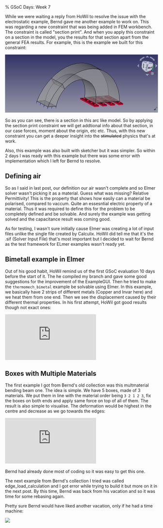 % GSoC Days: Week 7

While we were waiting a reply from HoWil to resolve the issue with the electrostatic example, Bernd gave me another example to work on.
This was regarding a new constraint that was being added in FEM workbench. The constraint is called "section print". And when you apply this constraint on a section in the model, you the results for that section apart from the general FEA results.
For example, this is the example we built for this constraint:

![](section_print_model.png)

So as you can see, there is a section in this arc like model. So by applying the section print constraint we will get addtional info about that section, in our case forces, moment about the origin, etc etc.
Thus, with this new constraint you can get a deeper insight into the ~~stimulated~~ physics that's at work.

Also, this example was also built with sketcher but it was simpler. So within 2 days I was ready with this example but there was some error with implementation which I left for Bernd to resolve.

## Defining air

So as I said in last post, our definition our air wasn't complete and so Elmer solver wasn't picking it as a material. Guess what was missing? Relative Permittivity!
This is the property that shows how easily can a material be polarised, compared to vaccum. Quite an essesntial electric property of a material. Thus it was required to define this for the problem to be completely defined and be solvable. And surely the example was getting solved and the capacitance result was coming good.

As for testing, I wasn't sure initially cause Elmer was creating a lot of input files unlike the single file created by Calculix. HoWil did tell me that it's the .sif (Solver Input File) that's most important but I decided to wait for Bernd as the test framework for ELmer examples wasn't ready yet.

## Bimetall example in Elmer

Out of his good habit, HoWil remind us of the first GSoC evaluation 10 days before the start of it. The he compiled my branch and gave some good suggestions for the improvement of the ExampleGUI.
Then he tried to make the `thermomech_bimetal` example be solvable using Elmer. In this example, we basically have 2 strips of different metals (Copper and Invar here) and we heat them from one end.
Then we see the displacement caused by their different thermal properties. In his first attempt, HoWil got good results though not exact ones:

![](https://forum.freecadweb.org/download/file.php?id=118528)

## Boxes with Multiple Materials

The first example I got from Bernd's old collection was this multmaterial bending beam one.
The idea is simple. We have 5 boxes, made of 3 materials. We put them in line with the material order being `3 2 1 2 3`, fix the boxes on both ends and apply same force on top of all of them. The result is also simple to visualise. The deformation would be highest in the centre and decrease as we go towards the edges:

![](https://forum.freecadweb.org/download/file.php?id=118650)

Bernd had already done most of coding so it was easy to get this one.

The next example from Bernd's collection I tried was called edge\_load\_calculation and I got error while trying to build it but more on it in the next post.
By this time, Bernd was back from his vacation and so it was time for some rebasing again.

Pretty sure Bernd would have liked another vacation, only if he had a time machine:

![](https://imgs.xkcd.com/comics/low_background_metal.png)
